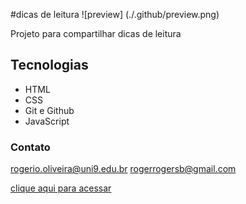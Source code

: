 #dicas de leitura
![preview] (./.github/preview.png)

Projeto para compartilhar dicas de leitura

## Tecnologias

 - HTML
 - CSS
 - Git e Github
 - JavaScript

 ### Contato
 rogerio.oliveira@uni9.edu.br
 rogerrogersb@gmail.com

[clique aqui para acessar](https://rgrogerio.github.io/dicas-leitura/)